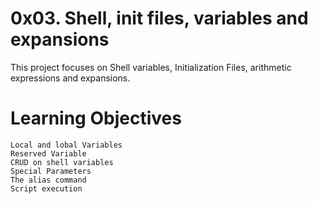# 0x03. Shell, init files, variables and expansions
This project focuses on Shell variables, Initialization Files, arithmetic expressions and expansions.

# Learning Objectives
    Local and lobal Variables
    Reserved Variable
    CRUD on shell variables
    Special Parameters
    The alias command
    Script execution
